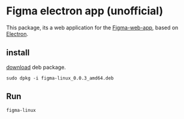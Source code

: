 # Figma electron app (unofficial)

This package, its a web application for the [Figma-web-app](https://figma.com), based on [Electron](http://electron.atom.io).

## install
[download](https://github.com/ChugunovRoman/figma-linux/releases) deb package.
```
sudo dpkg -i figma-linux_0.0.3_amd64.deb
```

## Run
```
figma-linux
```
